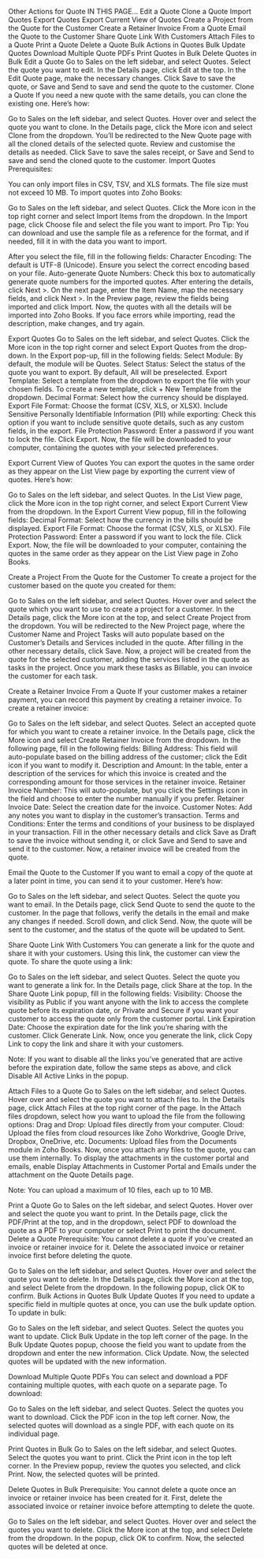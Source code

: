 Other Actions for Quote
IN THIS PAGE…
Edit a Quote
Clone a Quote
Import Quotes
Export Quotes
Export Current View of Quotes
Create a Project from the Quote for the Customer
Create a Retainer Invoice From a Quote
Email the Quote to the Customer
Share Quote Link With Customers
Attach Files to a Quote
Print a Quote
Delete a Quote
Bulk Actions in Quotes
Bulk Update Quotes
Download Multiple Quote PDFs
Print Quotes in Bulk
Delete Quotes in Bulk
Edit a Quote
Go to Sales on the left sidebar, and select Quotes.
Select the quote you want to edit.
In the Details page, click Edit at the top.
In the Edit Quote page, make the necessary changes.
Click Save to save the quote, or Save and Send to save and send the quote to the customer.
Clone a Quote
If you need a new quote with the same details, you can clone the existing one. Here’s how:

Go to Sales on the left sidebar, and select Quotes.
Hover over and select the quote you want to clone.
In the Details page, click the More icon and select Clone from the dropdown.
You’ll be redirected to the New Quote page with all the cloned details of the selected quote. Review and customise the details as needed.
Click Save to save the sales receipt, or Save and Send to save and send the cloned quote to the customer.
Import Quotes
Prerequisites:

You can only import files in CSV, TSV, and XLS formats.
The file size must not exceed 10 MB.
To import quotes into Zoho Books:

Go to Sales on the left sidebar, and select Quotes.
Click the More icon in the top right corner and select Import Items from the dropdown.
In the Import page, click Choose file and select the file you want to import.
Pro Tip: You can download and use the sample file as a reference for the format, and if needed, fill it in with the data you want to import.

After you select the file, fill in the following fields:
Character Encoding: The default is UTF-8 (Unicode). Ensure you select the correct encoding based on your file.
Auto-generate Quote Numbers: Check this box to automatically generate quote numbers for the imported quotes.
After entering the details, click Next >.
On the next page, enter the Item Name, map the necessary fields, and click Next >.
In the Preview page, review the fields being imported and click Import.
Now, the quotes with all the details will be imported into Zoho Books. If you face errors while importing, read the description, make changes, and try again.

Export Quotes
Go to Sales on the left sidebar, and select Quotes.
Click the More icon in the top right corner and select Export Quotes from the drop-down.
In the Export pop-up, fill in the following fields:
Select Module: By default, the module will be Quotes.
Select Status: Select the status of the quote you want to export. By default, All will be preselected.
Export Template: Select a template from the dropdown to export the file with your chosen fields. To create a new template, click + New Template from the dropdown.
Decimal Format: Select how the currency should be displayed.
Export File Format: Choose the format (CSV, XLS, or XLSX).
Include Sensitive Personally Identifiable Information (PII) while exporting: Check this option if you want to include sensitive quote details, such as any custom fields, in the export.
File Protection Password: Enter a password if you want to lock the file.
Click Export.
Now, the file will be downloaded to your computer, containing the quotes with your selected preferences.

Export Current View of Quotes
You can export the quotes in the same order as they appear on the List View page by exporting the current view of quotes. Here’s how:

Go to Sales on the left sidebar, and select Quotes.
In the List View page, click the More icon in the top right corner, and select Export Current View from the dropdown.
In the Export Current View popup, fill in the following fields:
Decimal Format: Select how the currency in the bills should be displayed.
Export File Format: Choose the format (CSV, XLS, or XLSX).
File Protection Password: Enter a password if you want to lock the file.
Click Export.
Now, the file will be downloaded to your computer, containing the quotes in the same order as they appear on the List View page in Zoho Books.

Create a Project From the Quote for the Customer
To create a project for the customer based on the quote you created for them:

Go to Sales on the left sidebar, and select Quotes.
Hover over and select the quote which you want to use to create a project for a customer.
In the Details page, click the More icon at the top, and select Create Project from the dropdown.
You will be redirected to the New Project page, where the Customer Name and Project Tasks will auto populate based on the Customer’s Details and Services included in the quote.
After filling in the other necessary details, click Save.
Now, a project will be created from the quote for the selected customer, adding the services listed in the quote as tasks in the project. Once you mark these tasks as Billable, you can invoice the customer for each task.

Create a Retainer Invoice From a Quote
If your customer makes a retainer payment, you can record this payment by creating a retainer invoice. To create a retainer invoice:

Go to Sales on the left sidebar, and select Quotes.
Select an accepted quote for which you want to create a retainer invoice.
In the Details page, click the More icon and select Create Retainer Invoice from the dropdown.
In the following page, fill in the following fields:
Billing Address: This field will auto-populate based on the billing address of the customer; click the Edit icon if you want to modify it.
Description and Amount: In the table, enter a description of the services for which this invoice is created and the corresponding amount for those services in the retainer invoice.
Retainer Invoice Number: This will auto-populate, but you click the Settings icon in the field and choose to enter the number manually if you prefer.
Retainer Invoice Date: Select the creation date for the invoice.
Customer Notes: Add any notes you want to display in the customer’s transaction.
Terms and Conditions: Enter the terms and conditions of your business to be displayed in your transaction.
Fill in the other necessary details and click Save as Draft to save the invoice without sending it, or click Save and Send to save and send it to the customer.
Now, a retainer invoice will be created from the quote.

Email the Quote to the Customer
If you want to email a copy of the quote at a later point in time, you can send it to your customer. Here’s how:

Go to Sales on the left sidebar, and select Quotes.
Select the quote you want to email.
In the Details page, click Send Quote to send the quote to the customer.
In the page that follows, verify the details in the email and make any changes if needed.
Scroll down, and click Send.
Now, the quote will be sent to the customer, and the status of the quote will be updated to Sent.

Share Quote Link With Customers
You can generate a link for the quote and share it with your customers. Using this link, the customer can view the quote. To share the quote using a link:

Go to Sales on the left sidebar, and select Quotes.
Select the quote you want to generate a link for.
In the Details page, click Share at the top.
In the Share Quote Link popup, fill in the following fields:
Visibility: Choose the visibility as Public if you want anyone with the link to access the complete quote before its expiration date, or Private and Secure if you want your customer to access the quote only from the customer portal.
Link Expiration Date: Choose the expiration date for the link you’re sharing with the customer.
Click Generate Link.
Now, once you generate the link, click Copy Link to copy the link and share it with your customers.

Note: If you want to disable all the links you’ve generated that are active before the expiration date, follow the same steps as above, and click Disable All Active Links in the popup.

Attach Files to a Quote
Go to Sales on the left sidebar, and select Quotes.
Hover over and select the quote you want to attach files to.
In the Details page, click Attach Files at the top right corner of the page.
In the Attach files dropdown, select how you want to upload the file from the following options:
Drag and Drop: Upload files directly from your computer.
Cloud: Upload the files from cloud resources like Zoho Workdrive, Google Drive, Dropbox, OneDrive, etc.
Documents: Upload files from the Documents module in Zoho Books.
Now, once you attach any files to the quote, you can use them internally. To display the attachments in the customer portal and emails, enable Display Attachments in Customer Portal and Emails under the attachment on the Quote Details page.

Note: You can upload a maximum of 10 files, each up to 10 MB.

Print a Quote
Go to Sales on the left sidebar, and select Quotes.
Hover over and select the quote you want to print.
In the Details page, click the PDF/Print at the top, and in the dropdown, select PDF to download the quote as a PDF to your computer or select Print to print the document.
Delete a Quote
Prerequisite: You cannot delete a quote if you’ve created an invoice or retainer invoice for it. Delete the associated invoice or retainer invoice first before deleting the quote.

Go to Sales on the left sidebar, and select Quotes.
Hover over and select the quote you want to delete.
In the Details page, click the More icon at the top, and select Delete from the dropdown.
In the following popup, click OK to confirm.
Bulk Actions in Quotes
Bulk Update Quotes
If you need to update a specific field in multiple quotes at once, you can use the bulk update option. To update in bulk:

Go to Sales on the left sidebar, and select Quotes.
Select the quotes you want to update.
Click Bulk Update in the top left corner of the page.
In the Bulk Update Quotes popup, choose the field you want to update from the dropdown and enter the new information.
Click Update.
Now, the selected quotes will be updated with the new information.

Download Multiple Quote PDFs
You can select and download a PDF containing multiple quotes, with each quote on a separate page. To download:

Go to Sales on the left sidebar, and select Quotes.
Select the quotes you want to download.
Click the PDF icon in the top left corner.
Now, the selected quotes will download as a single PDF, with each quote on its individual page.

Print Quotes in Bulk
Go to Sales on the left sidebar, and select Quotes.
Select the quotes you want to print.
Click the Print icon in the top left corner.
In the Preview popup, review the quotes you selected, and click Print.
Now, the selected quotes will be printed.

Delete Quotes in Bulk
Prerequisite: You cannot delete a quote once an invoice or retainer invoice has been created for it. First, delete the associated invoice or retainer invoice before attempting to delete the quote.

Go to Sales on the left sidebar, and select Quotes.
Hover over and select the quotes you want to delete.
Click the More icon at the top, and select Delete from the dropdown.
In the popup, click OK to confirm.
Now, the selected quotes will be deleted at once.
